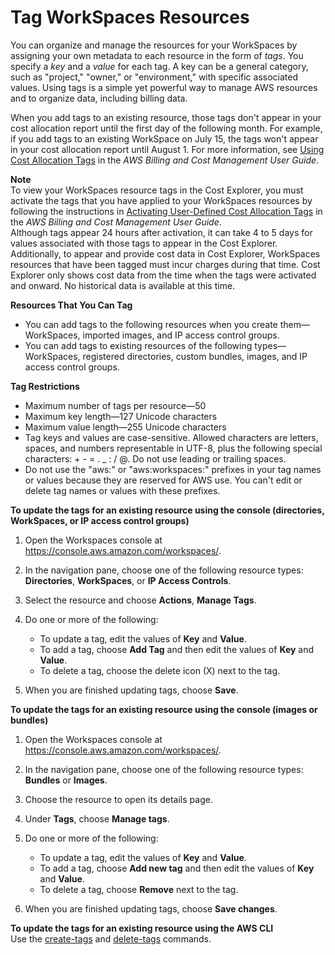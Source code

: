 # Tag WorkSpaces Resources<a name="tag-workspaces-resources"></a>

You can organize and manage the resources for your WorkSpaces by assigning your own metadata to each resource in the form of *tags*\. You specify a *key* and a *value* for each tag\. A key can be a general category, such as "project," "owner," or "environment," with specific associated values\. Using tags is a simple yet powerful way to manage AWS resources and to organize data, including billing data\.

When you add tags to an existing resource, those tags don't appear in your cost allocation report until the first day of the following month\. For example, if you add tags to an existing WorkSpace on July 15, the tags won't appear in your cost allocation report until August 1\. For more information, see [Using Cost Allocation Tags](https://docs.aws.amazon.com/awsaccountbilling/latest/aboutv2/cost-alloc-tags.html) in the *AWS Billing and Cost Management User Guide*\.

**Note**  
To view your WorkSpaces resource tags in the Cost Explorer, you must activate the tags that you have applied to your WorkSpaces resources by following the instructions in [Activating User\-Defined Cost Allocation Tags](https://docs.aws.amazon.com/awsaccountbilling/latest/aboutv2/activating-tags.html) in the *AWS Billing and Cost Management User Guide*\.  
Although tags appear 24 hours after activation, it can take 4 to 5 days for values associated with those tags to appear in the Cost Explorer\. Additionally, to appear and provide cost data in Cost Explorer, WorkSpaces resources that have been tagged must incur charges during that time\. Cost Explorer only shows cost data from the time when the tags were activated and onward\. No historical data is available at this time\.

**Resources That You Can Tag**
+ You can add tags to the following resources when you create them—WorkSpaces, imported images, and IP access control groups\.
+ You can add tags to existing resources of the following types—WorkSpaces, registered directories, custom bundles, images, and IP access control groups\.

**Tag Restrictions**
+ Maximum number of tags per resource—50
+ Maximum key length—127 Unicode characters
+ Maximum value length—255 Unicode characters
+ Tag keys and values are case\-sensitive\. Allowed characters are letters, spaces, and numbers representable in UTF\-8, plus the following special characters: \+ \- = \. \_ : / @\. Do not use leading or trailing spaces\.
+ Do not use the "aws:" or "aws:workspaces:" prefixes in your tag names or values because they are reserved for AWS use\. You can't edit or delete tag names or values with these prefixes\.

**To update the tags for an existing resource using the console \(directories, WorkSpaces, or IP access control groups\)**

1. Open the Workspaces console at [https://console\.aws\.amazon\.com/workspaces/](https://console.aws.amazon.com/workspaces/)\.

1. In the navigation pane, choose one of the following resource types: **Directories**, **WorkSpaces**, or **IP Access Controls**\.

1. Select the resource and choose **Actions**, **Manage Tags**\.

1. Do one or more of the following:
   + To update a tag, edit the values of **Key** and **Value**\.
   + To add a tag, choose **Add Tag** and then edit the values of **Key** and **Value**\.
   + To delete a tag, choose the delete icon \(X\) next to the tag\.

1. When you are finished updating tags, choose **Save**\.

**To update the tags for an existing resource using the console \(images or bundles\)**

1. Open the Workspaces console at [https://console\.aws\.amazon\.com/workspaces/](https://console.aws.amazon.com/workspaces/)\.

1. In the navigation pane, choose one of the following resource types: **Bundles** or **Images**\.

1. Choose the resource to open its details page\.

1. Under **Tags**, choose **Manage tags**\.

1. Do one or more of the following:
   + To update a tag, edit the values of **Key** and **Value**\.
   + To add a tag, choose **Add new tag** and then edit the values of **Key** and **Value**\.
   + To delete a tag, choose **Remove** next to the tag\.

1. When you are finished updating tags, choose **Save changes**\.

**To update the tags for an existing resource using the AWS CLI**  
Use the [create\-tags](https://docs.aws.amazon.com/cli/latest/reference/workspaces/create-tags.html) and [delete\-tags](https://docs.aws.amazon.com/cli/latest/reference/workspaces/delete-tags.html) commands\.